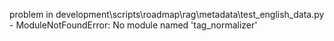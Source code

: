 problem in development\scripts\roadmap\rag\metadata\test_english_data.py - ModuleNotFoundError: No module named 'tag_normalizer'
